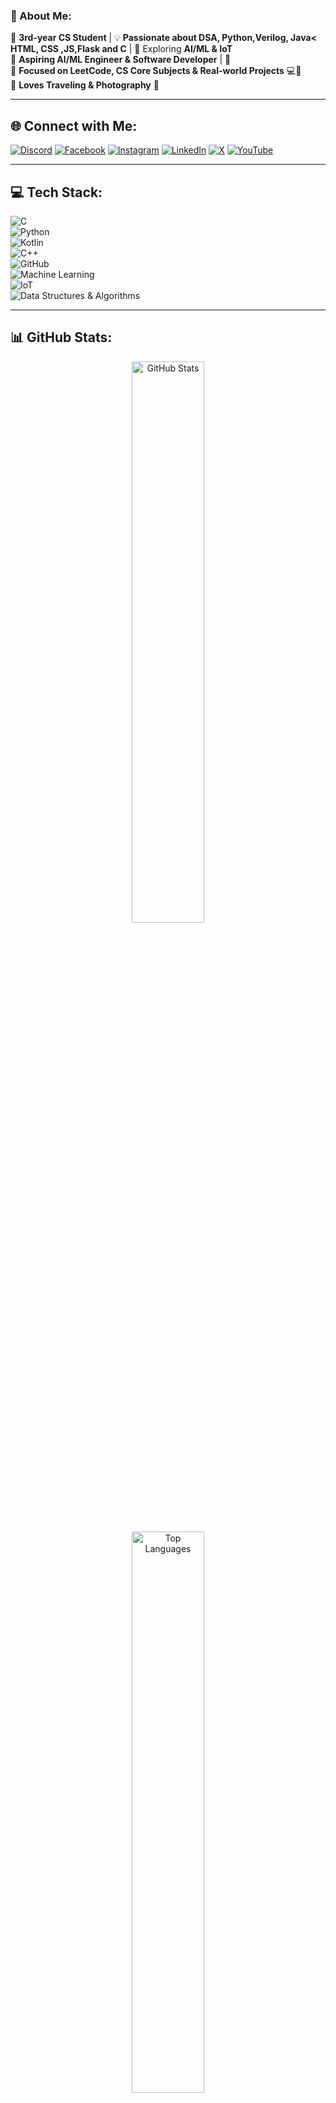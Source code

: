 ### 🚀 About Me:

🔹 **3rd-year CS Student** | 
💡 **Passionate about DSA, Python,Verilog, Java< HTML, CSS ,JS,Flask and C** | 🚀 Exploring **AI/ML & IoT**  
🔹 **Aspiring AI/ML Engineer & Software Developer** | 🎯  
🔹 **Focused on LeetCode, CS Core Subjects & Real-world Projects** 💻💙  
🔹 **Loves Traveling & Photography** 📸  

---

## 🌐 Connect with Me:

[![Discord](https://img.shields.io/badge/Discord-%237289DA.svg?style=for-the-badge&logo=discord&logoColor=white)](https://discord.gg/ipartzix) 
[![Facebook](https://img.shields.io/badge/Facebook-%231877F2.svg?style=for-the-badge&logo=Facebook&logoColor=white)](https://facebook.com/ipartzix) 
[![Instagram](https://img.shields.io/badge/Instagram-%23E4405F.svg?style=for-the-badge&logo=Instagram&logoColor=white)](https://instagram.com/ipartzix) 
[![LinkedIn](https://img.shields.io/badge/LinkedIn-%230077B5.svg?style=for-the-badge&logo=linkedin&logoColor=white)](https://linkedin.com/in/ipartzix) 
[![X](https://img.shields.io/badge/X-black.svg?style=for-the-badge&logo=X&logoColor=white)](https://x.com/ipartzix) 
[![YouTube](https://img.shields.io/badge/YouTube-%23FF0000.svg?style=for-the-badge&logo=YouTube&logoColor=white)](https://youtube.com/@ipartzix)  

---

## 💻 Tech Stack:

![C](https://img.shields.io/badge/c-%2300599C.svg?style=for-the-badge&logo=c&logoColor=white)  
![Python](https://img.shields.io/badge/python-3670A0?style=for-the-badge&logo=python&logoColor=ffdd54)  
![Kotlin](https://img.shields.io/badge/kotlin-%237F52FF.svg?style=for-the-badge&logo=kotlin&logoColor=white)  
![C++](https://img.shields.io/badge/c++-%2300599C.svg?style=for-the-badge&logo=c%2B%2B&logoColor=white)  
![GitHub](https://img.shields.io/badge/github-%23121011.svg?style=for-the-badge&logo=github&logoColor=white)  
![Machine Learning](https://img.shields.io/badge/Machine%20Learning-%23FF6F00.svg?style=for-the-badge&logo=tensorflow&logoColor=white)  
![IoT](https://img.shields.io/badge/IoT-%23009900.svg?style=for-the-badge&logo=raspberry-pi&logoColor=white)  
![Data Structures & Algorithms](https://img.shields.io/badge/DSA-%232C3E50.svg?style=for-the-badge&logo=codeforces&logoColor=white)  

---

## 📊 GitHub Stats:

<div align="center">
  <img src="https://github-readme-stats.vercel.app/api?username=ipartzix&theme=radical&hide_border=true&include_all_commits=true&count_private=false" width="48%" alt="GitHub Stats"/>

<div align="center">
  <img src="https://github-readme-stats.vercel.app/api/top-langs/?username=ipartzix&theme=radical&hide_border=true&include_all_commits=true&count_private=false&layout=compact" width="48%" alt="Top Languages"/>
</div>

---

## 🏆 GitHub Trophies:

<div align="center">
  <img src="https://github-profile-trophy.vercel.app/?username=ipartzix&theme=radical&no-frame=false&no-bg=false&margin-w=4" alt="GitHub Trophies"/>
</div>

---

## 🎯 Profile Visitors:
[![](https://visitcount.itsvg.in/api?id=ipartzix&icon=0&color=0)](https://visitcount.itsvg.in)


<!-- Proudly created with GPRM ( https://gprm.itsvg.in ) -->
